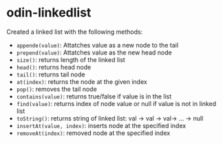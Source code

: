 # odin-linkedlist
Created a linked list with the following methods:
- `appende(value)`: Attatches value as a new node to the tail
- `prepend(value)`: Attatches value as the new head node
- `size()`: returns length of the linked list
- `head()`: returns head node
- `tail()`: returns tail node
- `at(index)`: returns the node at the given index
- `pop()`: removes the tail node
- `contains(value)`: returns true/false if value is in the list
- `find(value)`: returns index of node value or null if value is not in linked list
- `toString()`: returns string of linked list: val -> val -> val-> ... -> null
- `insertAt(value, index)`: inserts node at the specified index
- `removeAt(index)`: removed node at the specified index
